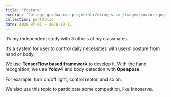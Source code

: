 ```yaml
---
title: "Posture"
excerpt: "College graduation project<br/><img src='/images/posture.png' width="400">"
collection: portfolio
date: 2020-07-01 ~ 2020-12-31
---
```


It’s my independent study with 3 others of my classmates.

It’s a system for user to control daily necessities with users’ posture from hand or body.

We use **TensorFlow based framework** to develop it. With the hand recognition, we use **Yolov4** and body detection with **Openpose**.

For example: turn on/off light, control motor, and so on.

We also use this topic to participate some competition, like Innoserve.
